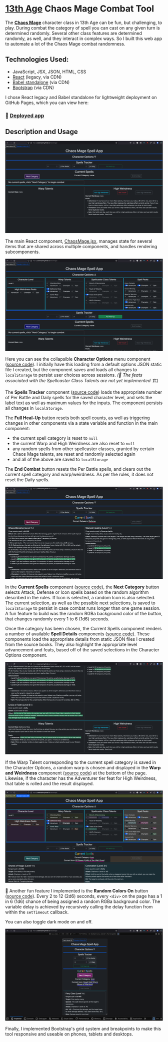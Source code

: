 # [13th Age](https://pelgranepress.com/13th-age/) Chaos Mage Combat Tool

The **[Chaos Mage](https://www.13thagesrd.com/classes/chaos-mage/#Chaos_Magic)**
character class in 13th Age can be fun, but challenging, to play. During combat
the category of spell you can cast on any given turn is determined randomly.
Several other class features are determined randomly, as well, and they
interact in complex ways. So I built this web app to automate a lot of the
Chaos Mage combat randomness.

## Technologies Used:

- JavaScript, JSX, JSON, HTML, CSS
- [React](https://legacy.reactjs.org/docs/cdn-links.html) (legacy, via CDN)
- [Babel standalone](https://babeljs.io/docs/babel-standalone) (via CDN)
- [Bootstrap](https://getbootstrap.com/) (via CDN)

I chose React legacy and Babel standalone for lightweight deployment on GitHub
Pages, which you can view here:

### 🚀 [Deployed app](https://caseinpoint.github.io/chaosmage/)

## Description and Usage

![Initial page view](./screenshots/chaosmage0.png)

The main React component, [ChaosMage.jsx](../static/jsx/ChaosMage.jsx), manages
state for several items that are shared across multiple components, and handles
rendering subcomponents.

![Character options subcomponent](./screenshots/chaosmage1.png)

Here you can see the collapsible **Character Options** menu component
([source code](../static/jsx/OptionsMenu.jsx)). I initially have this loading
from a default options JSON static file I created, but the component saves and
loads all changes to `localStorage` to persist user choices across sessions.
*(🚧 The feats associated with the Spellcaster Class Talents are not yet implemented 🏗️)*

The **Spells Tracker** component ([source code](../static/jsx/SpellsTracker.jsx))
loads the appropriate number of Per Battle and Daily spells for the saved
character level, and sets the label text as well as maximum values for the
inputs. The component persists all changes in `localStorage`.

The **Full Heal-Up** button resets both spell counts, as well as triggering
changes in other components via a state variable and function in the main
component:

- the current spell category is reset to `null`
- the current Warp and High Weirdness are also reset to `null`
- any random spells from other spellcaster classes, granted by certain Chaos
Mage talents, are reset and randomly selected again
- and all of the above are saved to `localStorage`

The **End Combat** button resets the Per Battle spells, and clears out the
current spell category and warp/weirdness. As per the rules, it does not reset
the Daily spells.

![Current available spells](./screenshots/chaosmage2.png)

In the **Current Spells** component ([source code](../static/jsx/SpellsContainer.jsx)),
the **Next Category** button selects Attack, Defense or Icon spells based on
the random algorithm described in the rules. If Icon is selected, a random Icon
is also selected. The current selection, as well as the possible next
selections, is saved to `localStorage` to persist in case combat runs longer
than one game session. A fun feature to build was the random RGBa background
color of the button, that changes randomly every 1 to 6 (1d6) seconds.

Once the category has been chosen, the Current Spells component renders a
number of available **Spell Details** components ([source code](../static/jsx/SpellDetail.jsx)).
These components load the appropriate details from static JSON files I created
from the source books. They also highlight the appropriate level advancement
and feats, based off of the saved selections in the Character Options component.

![Warp Talents and High Weirdness](./screenshots/chaosmage3.png)

If the Warp Talent corresponding to the current spell category is saved in the
Character Options, a random warp is chosen and displayed in the
**Warp and Weirdness** component ([source code](../static/jsx/WarpWeird.jsx))
at the bottom of the page. Likewise, if the character has the Adventurer tier
feat for High Weirdness, that table is rolled and the result displayed.

![Random background colors](./screenshots/chaosmage5.png)

:rainbow: Another fun feature I implemented is the
**Random Colors On** button ([source code](../static/js/randColors.js)). Every
2 to 12 (2d6) seconds, every `<div>` on the page has a 1 in 6 (1d6) chance of
being assigned a random RGBa background color. The variable delay is achieved
by recursively calling the delay function from within the `setTimeout`
callback.

You can also toggle dark mode on and off.

![Responsive design](./screenshots/chaosmage6.png)

Finally, I implemented Bootstrap's grid system and breakpoints to make this
tool responsive and useable on phones, tablets and desktops.
